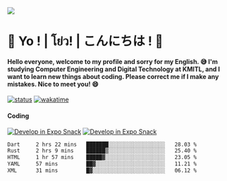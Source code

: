 <a href="#">
  <img src="https://user-images.githubusercontent.com/53619535/207896410-fee92aa4-65f2-4b27-91d3-86f8424178d3.gif" />
</a>

# 👋 Yo ! | โย่ว! | こんにちは ! 👋

<h4>Hello everyone, welcome to my profile and sorry for my English. 😅
I'm studying Computer Engineering and Digital Technology at KMITL, and I want to learn new things about coding. Please correct me if I make any mistakes. Nice to meet you! 😄</h4>

[![status](https://img.shields.io/badge/Freelance-Unavailable-red)](https://whyzotee.vercel.app)
[![wakatime](https://wakatime.com/badge/user/3ff4daa0-dc37-4cca-9446-11cce239b396.svg)](https://wakatime.com/@3ff4daa0-dc37-4cca-9446-11cce239b396)

#### Coding
[![Develop in Expo Snack](https://img.shields.io/badge/Flutter-119EFF.svg?style=for-the-badge&logo=flutter&labelColor=FFF&logoColor=119EFF)](https://flutter.dev/)
[![Develop in Expo Snack](https://img.shields.io/badge/Expo-000.svg?style=for-the-badge&logo=EXPO&labelColor=FFF&logoColor=000)](https://expo.dev/)

<!--START_SECTION:waka-->

```txt
Dart     2 hrs 22 mins   ███████░░░░░░░░░░░░░░░░░░   28.03 %
Rust     2 hrs 9 mins    ██████▒░░░░░░░░░░░░░░░░░░   25.40 %
HTML     1 hr 57 mins    █████▓░░░░░░░░░░░░░░░░░░░   23.05 %
YAML     57 mins         ██▓░░░░░░░░░░░░░░░░░░░░░░   11.21 %
XML      31 mins         █▓░░░░░░░░░░░░░░░░░░░░░░░   06.12 %
```

<!--END_SECTION:waka-->
